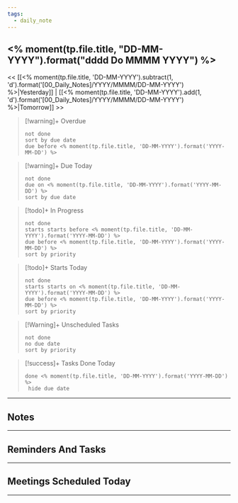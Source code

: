 ```yaml
---
tags:
  - daily_note
---
```

## <% moment(tp.file.title, "DD-MM-YYYY").format("dddd Do MMMM YYYY") %>


<< [[<% moment(tp.file.title, 'DD-MM-YYYY').subtract(1, 'd').format('[00_Daily_Notes]/YYYY/MMMM/DD-MM-YYYY') %>|Yesterday]] | [[<% moment(tp.file.title, 'DD-MM-YYYY').add(1, 'd').format('[00_Daily_Notes]/YYYY/MMMM/DD-MM-YYYY') %>|Tomorrow]] >>


> [!warning]+ Overdue
> ```tasks
> not done
> sort by due date
> due before <% moment(tp.file.title, 'DD-MM-YYYY').format('YYYY-MM-DD') %>
> ```

> [!warning]+ Due Today
> ```tasks
> not done
> due on <% moment(tp.file.title, 'DD-MM-YYYY').format('YYYY-MM-DD') %>
> sort by due date
> ```

> [!todo]+ In Progress
> ```tasks
> not done
> starts starts before <% moment(tp.file.title, 'DD-MM-YYYY').format('YYYY-MM-DD') %>
> due before <% moment(tp.file.title, 'DD-MM-YYYY').format('YYYY-MM-DD') %>
> sort by priority
> ```

> [!todo]+ Starts Today
> ```tasks
> not done
> starts starts on <% moment(tp.file.title, 'DD-MM-YYYY').format('YYYY-MM-DD') %>
> due before <% moment(tp.file.title, 'DD-MM-YYYY').format('YYYY-MM-DD') %>
> sort by priority
> ```

> [!Warning]+ Unscheduled Tasks
 > ```tasks
 > not done
 > no due date
 > sort by priority
 > ```

> [!success]+ Tasks Done Today
> ```tasks 
> done <% moment(tp.file.title, 'DD-MM-YYYY').format('YYYY-MM-DD') %>
>  hide due date
>  ```


___
## Notes


___
## Reminders And Tasks


___
## Meetings Scheduled Today

___
